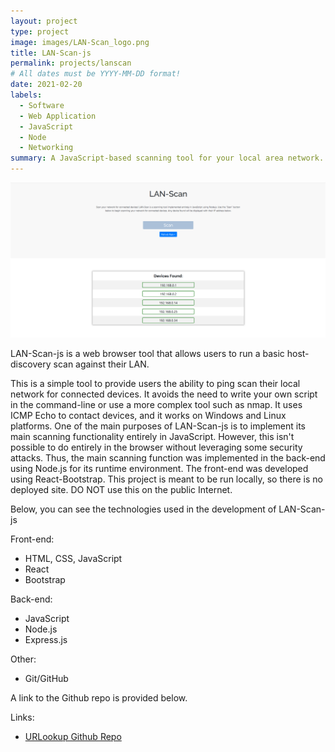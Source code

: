 ```yaml
---
layout: project
type: project
image: images/LAN-Scan_logo.png
title: LAN-Scan-js
permalink: projects/lanscan
# All dates must be YYYY-MM-DD format!
date: 2021-02-20
labels:
  - Software
  - Web Application
  - JavaScript
  - Node
  - Networking
summary: A JavaScript-based scanning tool for your local area network.
---
```


<img class="ui image" src="../images/LAN-Scan_page.png">

LAN-Scan-js is a web browser tool that allows users to run a basic host-discovery scan against their LAN. 

This is a simple tool to provide users the ability to ping scan their local network for connected devices. It avoids the need to write your own script in the command-line or use a more complex tool such as nmap. It uses ICMP Echo to contact devices, and it works on Windows and Linux platforms. One of the main purposes of LAN-Scan-js is to implement its main scanning functionality entirely in JavaScript. However, this isn't possible to do entirely in the browser without leveraging some security attacks. Thus, the main scanning function was implemented in the back-end using Node.js for its runtime environment. The front-end was developed using React-Bootstrap. This project is meant to be run locally, so there is no deployed site. DO NOT use this on the public Internet.

Below, you can see the technologies used in the development of LAN-Scan-js

Front-end:
- HTML, CSS, JavaScript
- React
- Bootstrap

Back-end:
- JavaScript
- Node.js
- Express.js

Other:
- Git/GitHub


A link to the Github repo is provided below.

Links:
- [URLookup Github Repo](https://github.com/jayryanj/lan-scan-js)






